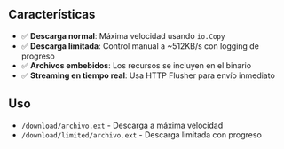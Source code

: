 ## Características

- ✅ **Descarga normal**: Máxima velocidad usando `io.Copy`
- ✅ **Descarga limitada**: Control manual a ~512KB/s con logging de progreso
- ✅ **Archivos embebidos**: Los recursos se incluyen en el binario
- ✅ **Streaming en tiempo real**: Usa HTTP Flusher para envío inmediato

## Uso

- `/download/archivo.ext` - Descarga a máxima velocidad
- `/download/limited/archivo.ext` - Descarga limitada con progreso